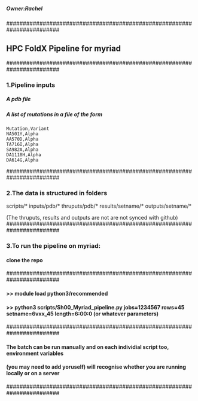 ##### Owner:Rachel
########################################################################
## HPC FoldX Pipeline for myriad
########################################################################
### 1.Pipeline inputs
##### A pdb file
##### A list of mutations in a file of the form
```
Mutation,Variant
NA501Y,Alpha
AA570D,Alpha
TA716I,Alpha
SA982A,Alpha
DA1118H,Alpha
DA614G,Alpha
```
########################################################################
### 2.The data is structured in folders
scripts/*
inputs/pdb/*
thruputs/pdb/*
results/setname/*
outputs/setname/*

(The thruputs, results and outputs are not are not synced with github)
########################################################################
### 3.To run the pipeline on myriad:
#### clone the repo
########################################################################
#### >> module load python3/recommended
#### >> python3 scripts/Sh00_Myriad_pipeline.py jobs=1234567 rows=45 setname=6vxx_45 length=6:00:0 (or whatever parameters)
########################################################################
#### The batch can be run manually and on each individial script too, environment variables 
#### (you may need to add yoruself) will recognise whether you are running locally or on a server
########################################################################

